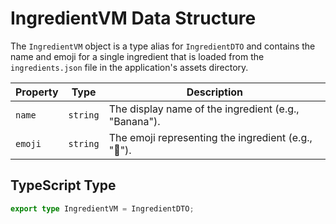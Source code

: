 # IngredientVM Data Structure

The `IngredientVM` object is a type alias for `IngredientDTO` and contains the name and emoji for a single ingredient that is loaded from the `ingredients.json` file in the application's assets directory.

| Property | Type     | Description                                          |
| -------- | -------- | ---------------------------------------------------- |
| `name`   | `string` | The display name of the ingredient (e.g., "Banana"). |
| `emoji`  | `string` | The emoji representing the ingredient (e.g., "🍌").  |

## TypeScript Type

```typescript
export type IngredientVM = IngredientDTO;
```
